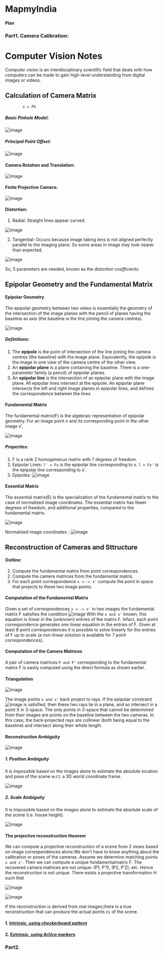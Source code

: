# MapmyIndia
#### Plan



### Part1. Camera Calibration:

# Computer Vision Notes

Computer vision is an interdisciplinary scientific field that deals with how computers can be
made to gain high-level understanding from digital images or videos.

## Calculation of Camera Matrix
            x = PX

##### Basic Pinhole Model:

![image](https://user-images.githubusercontent.com/41137582/62455336-bcf8ac80-b793-11e9-93fb-ae19de7ff873.png)

##### Principal Point Offset:

![image](https://user-images.githubusercontent.com/41137582/62455485-15c84500-b794-11e9-8292-fc0a84136fab.png)

#### Camera Rotation and Translation:

![image](https://user-images.githubusercontent.com/41137582/62460478-ba9c4f80-b79f-11e9-8d21-b8faa27790ce.png)

#### Finite Projective Camera:

![image](https://user-images.githubusercontent.com/41137582/62455615-6d66b080-b794-11e9-9c27-7d13d3e5810f.png)

#### Distortion:
1. Radial: Straight lines appear curved.

![image](https://user-images.githubusercontent.com/41137582/62456048-3b098300-b795-11e9-9891-2a1dde356fcc.png)

2. Tangential: Occurs because image taking lens is not aligned perfectly parallel to the imaging plane. So some areas in image may look nearer than expected.

![image](https://user-images.githubusercontent.com/41137582/62456208-9471b200-b795-11e9-855b-6aa3167f4ed8.png)

So, 5 parameters are needed, known as the *distortion coefficients*.

## Epipolar Geometry and the Fundamental Matrix

#### Epipolar Geometry

The epipolar geometry between two views is essentially the geometry of the intersection of the image planes with the pencil of planes having the baseline as axis (the baseline is the line joining the camera centres).

![image](https://user-images.githubusercontent.com/41137582/62456536-40b39880-b796-11e9-9283-38d635aa59e5.png)

##### Definitions:
1. The **epipole** is the point of intersection of the line joining the camera centres (the baseline) with the image plane. Equivalently, the epipole is the image in one view of the camera centre of the other view.
2. An **epipolar plane** is a plane containing the baseline. There is a one-parameter family (a pencil) of epipolar planes.
3. An **epipolar line** is the intersection of an epipolar plane with the image plane. All epipolar lines intersect at the epipole. An epipolar plane intersects the left and right image planes in epipolar lines, and defines the correspondence between the lines.

#### Fundamental Matrix

The fundamental matrix(F) is the algebraic representation of epipolar geometry.
For an image point x and its corresponding point in the other image x',

![image](https://user-images.githubusercontent.com/41137582/62456766-d2230a80-b796-11e9-8d50-cb5e53ef1665.png)

##### Properties:
1. F is a rank 2 homogeneous matrix with 7 degrees of freedom.
2. Epipolar Lines: `l' = Fx` is the epipolar line corresponding to x.
                   `l = Fx'` is the epipolar line corresponding to x’.
3. Epipoles: ![image](https://user-images.githubusercontent.com/41137582/62457737-07c8f300-b799-11e9-83ac-d31bf58a029a.png)

#### Essential Matrix

The essential matrix(E) is the specialization of the fundamental matrix to the case of normalized image coordinates. The essential matrix has fewer degrees of freedom, and additional properties, compared to the fundamental matrix.

![image](https://user-images.githubusercontent.com/41137582/62458360-575bee80-b79a-11e9-974d-cdb4814e759e.png)

Normalized image coordinates :  ![image](https://user-images.githubusercontent.com/41137582/62458422-7fe3e880-b79a-11e9-8c6f-1362036d7707.png)

## Reconstruction of Cameras and Sttructure

#### Outline:
1. Compute the fundamental matrix from point correspondences.
2. Compute the camera matrices from the fundamental matrix.
3. For each point correspondence `x <--> x'`  compute the point in space that projects to these two image points.

#### Computation of the Fundamental Matrix

Given a set of correspondences `x <--> x'` in two images the fundamental matrix F satisfies the
condition ![image](https://user-images.githubusercontent.com/41137582/62456766-d2230a80-b796-11e9-8d50-cb5e53ef1665.png)
With the `x and x'` known, this equation is linear in the (unknown) entries of the matrix F. Infact, each point correspondence generates one linear equation in the entries of F. Given at least 8 point correspondences it is possible to solve linearly for the entries of F up to scale (a non-linear solution is available for 7 point correspondences).

#### Computation of the Camera Matrices

A pair of camera matrices `P and P'` corresponding to the fundamental matrix F is easily computed using the direct formula as shown earlier.

#### Triangulation

![image](https://user-images.githubusercontent.com/41137582/62459240-82dfd880-b79c-11e9-80eb-15ca5ba465a8.png)

The image points `x and x'` back project to rays. If the epipolar constraint ![image](https://user-images.githubusercontent.com/41137582/62456766-d2230a80-b796-11e9-8d50-cb5e53ef1665.png) is satisfied, then these two rays lie in a plane, and so intersect in a point X in 3-space.
The only points in 3-space that cannot be determined from their images are points on the baseline between the two cameras. In this case, the back-projected rays are collinear (both being equal to the baseline) and intersect along their whole length.

#### Reconstruction Ambiguity

![image](https://user-images.githubusercontent.com/41137582/62459804-eddddf00-b79d-11e9-99fe-b8f096bc57be.png)

##### 1. Position Ambiguity

It is impossible based on the images alone to estimate the absolute location and pose of the scene w.r.t. a 3D world coordinate frame.

![image](https://user-images.githubusercontent.com/41137582/62459916-2bdb0300-b79e-11e9-95ba-665562213077.png)

##### 2. Scale Ambiguity

It is impossible based on the images alone to estimate the absolute scale of the scene (i.e. house height).

![image](https://user-images.githubusercontent.com/41137582/62459976-5462fd00-b79e-11e9-8734-36b2cb7ed008.png)

#### The projective reconstruction theorem

We can compute a projective reconstruction of a scene from 2 views based on image correspondences alone.We don’t have to know anything about the calibration or poses of the cameras.
Assume we determine matching points `x and x'`. Then we can compute a unique fundamentalmatrix F. The recovered camera matrices are not unique: (P1, P’1), (P2, P’2), etc. Hence the reconstruction is not unique. There exists a projective transformation H such that

![image](https://user-images.githubusercontent.com/41137582/62460094-b15eb300-b79e-11e9-817b-c0fa021fc911.png)

![image](https://user-images.githubusercontent.com/41137582/62460291-419cf800-b79f-11e9-9c87-0adf282a828c.png)

If the reconstruction is derived from real images,there is a true reconstruction that can produce the actual points `Xi` of the scene.

#### 1. [Intrinsic, *using checkerboard pattern*](https://github.com/GuptaAbhinavv/MapmyIndia/blob/master/Calibration/Intrinsic/README.md)
#### 2. [Extrinsic, *using ArUco markers*](https://github.com/GuptaAbhinavv/MapmyIndia/blob/master/Calibration/Extrinsic/README.md)

### Part2.

